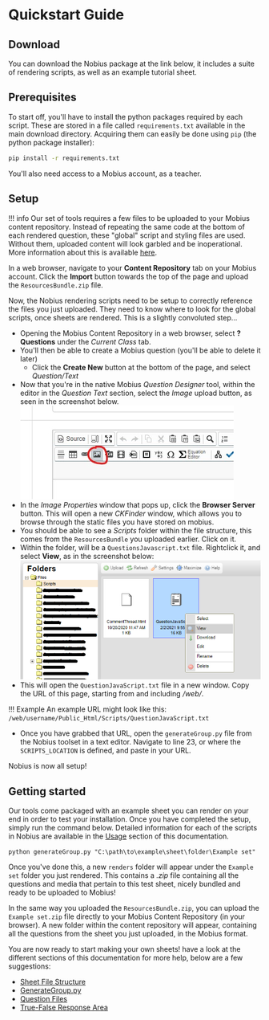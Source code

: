 # Quickstart Guide
## Download
You can download the Nobius package at the link below, it includes a suite of rendering scripts, as well as an example tutorial sheet.

## Prerequisites
To start off, you'll have to install the python packages required by each script. These are stored in a file called `requirements.txt` available in the main download directory. Acquiring them can easily be done using `pip` (the python package installer):

```bash
pip install -r requirements.txt
```

You'll also need access to a Mobius account, as a teacher.

## Setup

!!! info
    Our set of tools requires a few files to be uploaded to your Mobius content repository. Instead of repeating the same code at the bottom of each rendered question, these "global" script and styling files are used. Without them, uploaded content will look garbled and be inoperational. More information about this is available [here][1].

In a web browser, navigate to your **Content Repository** tab on your Mobius account. Click the **Import** button towards the top of the page and upload the `ResourcesBundle.zip` file.

Now, the Nobius rendering scripts need to be setup to correctly reference the files you just uploaded. They need to know where to look for the global scripts, once sheets are rendered. This is a slightly convoluted step...

- Opening the Mobius Content Repository in a web browser, select **? Questions** under the *Current Class* tab.
- You'll then be able to create a Mobius question (you'll be able to delete it later)
    - Click the **Create New** button at the bottom of the page, and select *Question/Text*
- Now that you're in the native Mobius *Question Designer* tool, within the editor in the *Question Text* section, select the *Image* upload button, as seen in the screenshot below. ![Image upload example from Mobius](Assets\Screenshots\MobiusImageUpload.jpg)
- In the *Image Properties* window that pops up, click the **Browser Server** button. This will open a new *CKFinder* window, which allows you to browse through the static files you have stored on mobius.
- You should be able to see a *Scripts* folder within the file structure, this comes from the `ResourcesBundle` you uploaded earlier. Click on it.
- Within the folder, will be a `QuestionsJavascript.txt` file. Rightclick it, and select **View**, as in the screenshot below: ![CKFinder screenshot showing QuestionJavascript.txt](Assets\Screenshots\CKFinderQuestionJavascript.png)
- This will open the `QuestionJavaScript.txt` file in a new window. Copy the URL of this page, starting from and including */web/*.

!!! Example
    An example URL might look like this: `/web/username/Public_Html/Scripts/QuestionJavaScript.txt`

- Once you have grabbed that URL, open the `generateGroup.py` file from the Nobius toolset in a text editor. Navigate to line 23, or where the `SCRIPTS_LOCATION` is defined, and paste in your URL.

Nobius is now all setup!

## Getting started
Our tools come packaged with an example sheet you can render on your end in order to test your installation. Once you have completed the setup, simply run the command below. Detailed information for each of the scripts in Nobius are available in the [Usage][2] section of this documentation.

```unix
python generateGroup.py "C:\path\to\example\sheet\folder\Example set"
```

Once you've done this, a new `renders` folder will appear under the `Example set` folder you just rendered. This contains a *.zip* file containing all the questions and media that pertain to this test sheet, nicely bundled and ready to be uploaded to Mobius!

In the same way you uploaded the `ResourcesBundle.zip`, you can upload the `Example set.zip` file directly to your Mobius Content Repository (in your browser). A new folder within the content repository will appear, containing all the questions from the sheet you just uploaded, in the Mobius format.

You are now ready to start making your own sheets! have a look at the different sections of this documentation for more help, below are a few suggestions:

- [Sheet File Structure][3]
- [GenerateGroup.py][2]
- [Question Files][4]
- [True-False Response Area][5]

[1]: CustomizationAndResources\QuestionJavascript.md
[2]: Usage\generateGroup.md
[3]: SheetFiles\SheetFileStructure.md
[4]: SheetFiles\Questions.md
[5]: ResponseAreas\Vanilla\true_false.md
